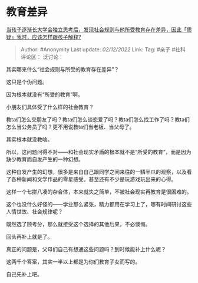 # 教育差异
[当孩子逐渐长大学会独立思考后，发现社会规则与他所受教育存在差异，因此「质疑」我时，应该怎样跟孩子解释?](https://www.zhihu.com/question/551171367/answer/2782493511)

> Author: #Anonymity
> Last update: *02/12/2022*
> Link:
> Tag: #亲子 #社科
> 评论区：
> 泛讨论：

其实哪来什么“社会规则与所受的教育存在差异”？

这只是个伪问题。

因为根本就没有“所受的教育”啊。

小朋友们具体受了什么样的社会教育？

教ta们怎么交朋友了吗？教ta们怎么谈恋爱了吗？教ta们怎么找工作了吗？教ta们怎么当公务员了吗？更不用说教ta们当老板、当父母了。

其实根本就没教啥。

所以，这问题问得不对——和社会现实矛盾的根本就不是“所受的教育”，而是因为缺少教育而自发产生的一种幻想。

这种自发产生的幻想，很多是来自自己跟同学之间来往的一鳞半爪的观察，以及看了各种新闻和文学作品的零星感受。甚至还有不少是玩游戏玩出来的心得。

这样一个七拼八凑的杂合体，本来就失之简单，不被社会现实再教育是很困难的。

这个也没什么好怪的——学业那么紧张，精力都用在学习上了，哪有时间研讨这些人情世故、社会规律呢？

既然选了顾考分，那么就接受这个选择的其他后果，不必懊悔。

回头再补上就是了。

真正的问题是，父母们自己有想通这些问题吗？到时候能补上什么呢？

这两千个答案，其实一半以上都是为你们教育子女而写的。

自己先补上吧。
